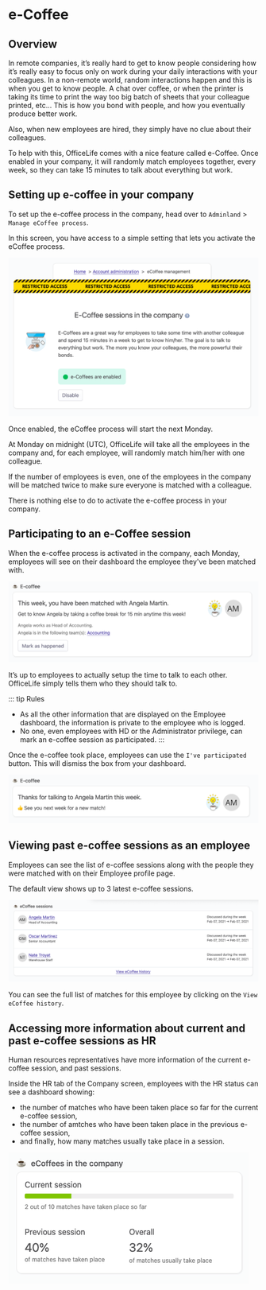 # e-Coffee

## Overview

In remote companies, it’s really hard to get to know people considering how it’s really easy to focus only on work during your daily interactions with your colleagues. In a non-remote world, random interactions happen and this is when you get to know people. A chat over coffee, or when the printer is taking its time to print the way too big batch of sheets that your colleague printed, etc... This is how you bond with people, and how you eventually produce better work.

Also, when new employees are hired, they simply have no clue about their colleagues.

To help with this, OfficeLife comes with a nice feature called e-Coffee. Once enabled in your company, it will randomly match employees together, every week, so they can take 15 minutes to talk about everything but work.

## Setting up e-coffee in your company

To set up the e-coffee process in the company, head over to `Adminland` > `Manage eCoffee process`.

In this screen, you have access to a simple setting that lets you activate the eCoffee process.

![](./img/e-coffee-administration.png)

Once enabled, the eCoffee process will start the next Monday.

At Monday on midnight (UTC), OfficeLife will take all the employees in the company and, for each employee, will randomly match him/her with one colleague.

If the number of employees is even, one of the employees in the company will be matched twice to make sure everyone is matched with a colleague.

There is nothing else to do to activate the e-coffee process in your company.

## Participating to an e-Coffee session

When the e-coffee process is activated in the company, each Monday, employees will see on their dashboard the employee they've been matched with.

![](./img/e-coffee-dashboard.png)

It’s up to employees to actually setup the time to talk to each other. OfficeLife simply tells them who they should talk to.

::: tip Rules
* As all the other information that are displayed on the Employee dashboard, the information is private to the employee who is logged.
* No one, even employees with HD or the Administrator privilege, can mark an e-coffee session as participated.
:::

Once the e-coffee took place, employees can use the `I've participated` button. This will dismiss the box from your dashboard.

![](./img/e-coffee-dashboard-completed.png)

## Viewing past e-coffee sessions as an employee

Employees can see the list of e-coffee sessions along with the people they were matched with on their Employee profile page.

The default view shows up to 3 latest e-coffee sessions.

![](./img/e-coffee-employee-profile.png)

You can see the full list of matches for this employee by clicking on the `View eCoffee history`.

## Accessing more information about current and past e-coffee sessions as HR

Human resources representatives have more information of the current e-coffee session, and past sessions.

Inside the HR tab of the Company screen, employees with the HR status can see a dashboard showing:

* the number of matches who have been taken place so far for the current e-coffee session,
* the number of amtches who have been taken place in the previous e-coffee session,
* and finally, how many matches usually take place in a session.

![](./img/e-coffee-hr-company.png)
